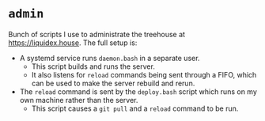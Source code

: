 # `admin`

Bunch of scripts I use to administrate the treehouse at <https://liquidex.house>.
The full setup is:

- A systemd service runs `daemon.bash` in a separate user.
  - This script builds and runs the server.
  - It also listens for `reload` commands being sent through a FIFO, which can be used to make the server rebuild and rerun.
- The `reload` command is sent by the `deploy.bash` script which runs on my own machine rather than the server.
  - This script causes a `git pull` and a `reload` command to be run.
